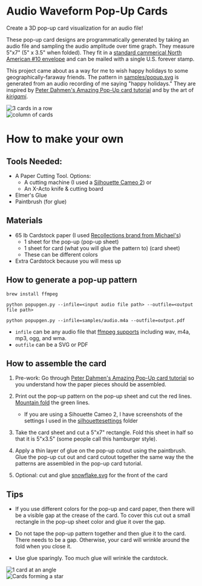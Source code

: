 Audio Waveform Pop-Up Cards
=========

Create a 3D pop-up card visualization for an audio file!

These pop-up card designs are programmatically generated by taking an audio file and sampling the audio amplitude over 
time graph. They measure 5"x7" (5" x 3.5" when folded). They fit in a [standard cammerical North American #10 
envelope](https://www.designersinsights.com/designer-resources/north-american-paper-envelope-sizes/) and can be mailed with a single U.S. forever stamp.


This project came about as a way for me to wish happy holidays to some geographically-faraway friends. The pattern in 
[samples/popup.svg](samples/popup.svg) is 
generated from an audio recording of me saying "happy holidays." They are inspired by [Peter Dahmen's Amazing Pop-Up card tutorial](https://peterdahmen.de/en/2017/09/07/amazing-pop-up-card-tutorial/) and by the art of [*kirigami*](https://en.wikipedia.org/wiki/Kirigami).

<img src="photos/3-cards.jpg" alt="3 cards in a row" />
<br />
<img src="photos/column.jpg" alt="column of cards" />

# How to make your own


## Tools Needed:

- A Paper Cutting Tool. Options:
  - A cutting machine (I used a [Silhouette Cameo 2](https://www.silhouetteamerica.com/)) or
  - An X-Acto knife & cutting board
- Elmer's Glue
- Paintbrush (for glue)

## Materials

- 65 lb Cardstock paper (I used [Recollections brand from Michael's](https://www.michaels.com/recollections-cape-cod-cardstock-paper-8.5inx11in/10356412.html))
  - 1 sheet for the pop-up (pop-up sheet)
  - 1 sheet for card (what you will glue the pattern to) (card sheet)
  - These can be different colors
- Extra Cardstock because you will mess up
  
  
## How to generate a pop-up pattern
    brew install ffmpeg
    
    python popupgen.py --infile=<input audio file path> --outfile=<output file path>
    
    python popupgen.py --infile=samples/audio.m4a --outfile=output.pdf

* `infile` can be any audio file that [ffmpeg supports](http://www.ffmpeg.org/general.html#File-Formats) including 
wav, m4a, mp3, ogg, and wma.
* `outfile` can be a SVG or PDF

## How to assemble the card

1. Pre-work: Go through [Peter Dahmen's Amazing Pop-Up card tutorial](https://peterdahmen.de/en/2017/09/07/amazing-pop-up-card-tutorial/) so you understand how the paper pieces should be assembled.

1. Print out the pop-up pattern on the pop-up sheet and cut the red lines. [Mountain fold](http://www.origami-instructions.com/origami-valley-and-mountain-folds.html) the green lines. 
    - If you are using a Sihouette Cameo 2, I have screenshots of the settings I used in the [silhouettesettings](silhouettesettings) folder

1. Take the card sheet and cut a 5"x7" rectangle. Fold this sheet in half so that it is 5"x3.5" (some people call 
this hamburger style).

1. Apply a thin layer of glue on the pop-up cutout using the paintbrush. Glue the pop-up cut out and card cutout 
together the 
same way the 
the patterns are assembled in the pop-up card tutorial.

1. Optional: cut and glue [snowflake.svg](samples/snowflake.svg) for the front of the card

## Tips

- If you use different colors for the pop-up and card paper, then there will be a visible gap at the crease of 
the card. To cover this cut out a small rectangle in the pop-up sheet color and glue it over the gap.

- Do not tape the pop-up pattern together and then glue it to the card. There needs to be a gap. Otherwise, your 
card will wrinkle around the fold when you close it.

- Use glue sparingly. Too much glue will wrinkle the cardstock.



<img src="photos/at-an-angle.jpg" alt="1 card at an angle" />
<br />
<img src="photos/star.jpg" alt="Cards forming a star" />